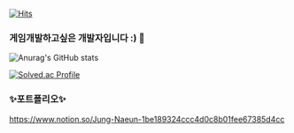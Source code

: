 [![Hits](https://hits.seeyoufarm.com/api/count/incr/badge.svg?url=https%3A%2F%2Fgithub.com%2Fnaeun0203&count_bg=%23FFDE00&title_bg=%23FFA900&icon=&icon_color=%23EFEFEF&title=hits&edge_flat=false)](https://hits.seeyoufarm.com)
### 게임개발하고싶은 개발자입니다 :) 👋
![Anurag's GitHub stats](https://github-readme-stats.vercel.app/api?username=naeun0203&count_private=true)

[![Solved.ac Profile](http://mazassumnida.wtf/api/v2/generate_badge?boj=naeun0203)](https://solved.ac/naeun0203/)

### ✨포트폴리오✨
https://www.notion.so/Jung-Naeun-1be189324ccc4d0c8b01fee67385d4cc
<!--
**naeun0203/naeun0203** is a ✨ _special_ ✨ repository because its `README.md` (this file) appears on your GitHub profile.

Here are some ideas to get you started:

- 🔭 I’m currently working on ...
- 🌱 I’m currently learning ...
- 👯 I’m looking to collaborate on ...
- 🤔 I’m looking for help with ...
- 💬 Ask me about ...
- 📫 How to reach me: ...
- 😄 Pronouns: ...
- ⚡ Fun fact: ...
-->
